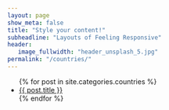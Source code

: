 ```yaml
---
layout: page
show_meta: false
title: "Style your content!"
subheadline: "Layouts of Feeling Responsive"
header:
   image_fullwidth: "header_unsplash_5.jpg"
permalink: "/countries/"
---
```

<ul>
    {% for post in site.categories.countries %}
    <li><a href="{{ site.url }}{{ site.baseurl }}{{ post.url }}">{{ post.title }}</a></li>
    {% endfor %}
</ul>
